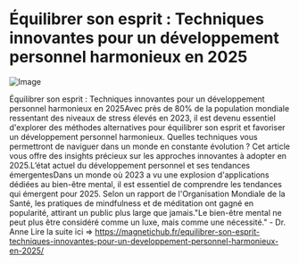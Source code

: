 # Équilibrer son esprit : Techniques innovantes pour un développement personnel harmonieux en 2025

![Image](https://images.pexels.com/photos/1927974/pexels-photo-1927974.jpeg?auto=compress&cs=tinysrgb&h=650&w=940)

Équilibrer son esprit : Techniques innovantes pour un développement personnel harmonieux en 2025Avec près de 80% de la population mondiale ressentant des niveaux de stress élevés en 2023, il est devenu essentiel d'explorer des méthodes alternatives pour équilibrer son esprit et favoriser un développement personnel harmonieux. Quelles techniques vous permettront de naviguer dans un monde en constante évolution ? Cet article vous offre des insights précieux sur les approches innovantes à adopter en 2025.L’état actuel du développement personnel et ses tendances émergentesDans un monde où 2023 a vu une explosion d'applications dédiées au bien-être mental, il est essentiel de comprendre les tendances qui émergent pour 2025. Selon un rapport de l'Organisation Mondiale de la Santé, les pratiques de mindfulness et de méditation ont gagné en popularité, attirant un public plus large que jamais."Le bien-être mental ne peut plus être considéré comme un luxe, mais comme une nécessité." - Dr. Anne  Lire la suite ici => https://magnetichub.fr/equilibrer-son-esprit-techniques-innovantes-pour-un-developpement-personnel-harmonieux-en-2025/
